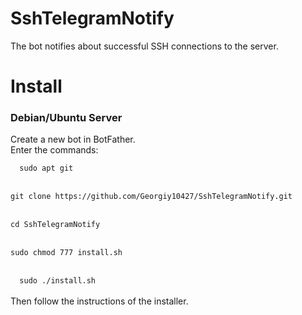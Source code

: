 # SshTelegramNotify
The bot notifies about successful SSH connections to the server.

<h1><b>Install</b></h1>
<h3> Debian/Ubuntu Server <br> </h3>
<a> Create a new bot in BotFather.</a><br>
<a> Enter the commands: </a><br>
<code>
  sudo apt git
</code><br>
<code> 
git clone https://github.com/Georgiy10427/SshTelegramNotify.git 
</code><br>
<code>
cd SshTelegramNotify 
</code><br>
<code>
sudo chmod 777 install.sh
</code><br>
<code>
  sudo ./install.sh
</code><br>
<a>Then follow the instructions of the installer.</a>
